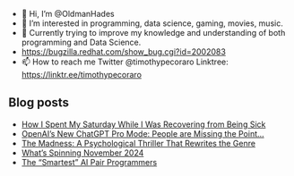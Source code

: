 - 👋 Hi, I’m @OldmanHades
- 👀 I’m interested in programming, data science, gaming, movies, music.
- 🌱 Currently trying to improve my knowledge and understanding of both programming and Data Science.
- https://bugzilla.redhat.com/show_bug.cgi?id=2002083
- 📫 How to reach me Twitter @timothypecoraro
Linktree: https://linktr.ee/timothypecoraro

## Blog posts
<!-- BLOG-POST-LIST:START -->
- [How I Spent My Saturday While I Was Recovering from Being Sick](https://medium.com/@timothypecoraro/how-i-spent-my-saturday-while-i-was-recovering-from-being-sick-7d6669eb0277?source=rss-5097f5c9b801------2)
- [OpenAI’s New ChatGPT Pro Mode: People are Missing the Point…](https://medium.com/@timothypecoraro/openais-new-chatgpt-pro-mode-people-are-missing-the-point-51a343c8d71a?source=rss-5097f5c9b801------2)
- [The Madness: A Psychological Thriller That Rewrites the Genre](https://medium.com/@timothypecoraro/the-madness-a-psychological-thriller-that-rewrites-the-genre-c4165c408654?source=rss-5097f5c9b801------2)
- [What’s Spinning November 2024](https://medium.com/@timothypecoraro/whats-spinning-november-2024-b2c6f625d9e2?source=rss-5097f5c9b801------2)
- [The “Smartest” AI Pair Programmers](https://medium.com/@timothypecoraro/the-smartest-ai-paired-programmers-7b055ca2b2b4?source=rss-5097f5c9b801------2)
<!-- BLOG-POST-LIST:END -->
